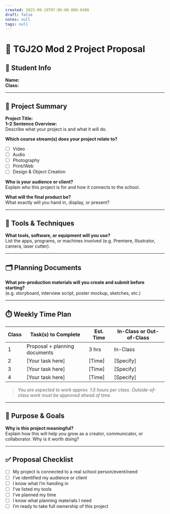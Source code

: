 ```yaml
---
created: 2025-09-19T07:00:00.000-0400
draft: false
notes: null
tags: null
---
```


# 🎯 TGJ2O Mod 2 Project Proposal

## 📝 Student Info
**Name:**  
**Class:**  

---

## 🧠 Project Summary
**Project Title:**  
**1–2 Sentence Overview:**  
Describe what your project is and what it will do.

**Which course stream(s) does your project relate to?**  
- [ ] Video  
- [ ] Audio  
- [ ] Photography  
- [ ] Print/Web  
- [ ] Design & Object Creation  

**Who is your audience or client?**  
Explain who this project is for and how it connects to the school.

**What will the final product be?**  
What exactly will you hand in, display, or present?

---

## 🔧 Tools & Techniques
**What tools, software, or equipment will you use?**  
List the apps, programs, or machines involved (e.g. Premiere, Illustrator, camera, laser cutter).

---

## 🗂️ Planning Documents
**What pre-production materials will you create and submit before starting?**  
(e.g. storyboard, interview script, poster mockup, sketches, etc.)

---

## ⏱️ Weekly Time Plan

| Class | Task(s) to Complete                    | Est. Time | In-Class or Out-of-Class |
|------|----------------------------------------|-----------|---------------------------|
| 1    | Proposal + planning documents          | 3 hrs     | In-Class                  |
| 2    | [Your task here]                       | [Time]    | [Specify]                 |
| 3    | [Your task here]                       | [Time]    | [Specify]                 |
| 4    | [Your task here]                       | [Time]    | [Specify]                 |

> *You are expected to work approx. 1.5 hours per class. Outside-of-class work must be approved ahead of time.*

---

## 🧭 Purpose & Goals
**Why is this project meaningful?**  
Explain how this will help you grow as a creator, communicator, or collaborator. Why is it worth doing?

---

## ✅ Proposal Checklist
- [ ] My project is connected to a real school person/event/need  
- [ ] I’ve identified my audience or client  
- [ ] I know what I’m handing in  
- [ ] I’ve listed my tools  
- [ ] I’ve planned my time  
- [ ] I know what planning materials I need  
- [ ] I’m ready to take full ownership of this project